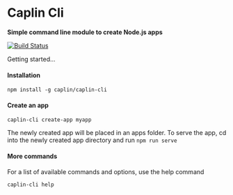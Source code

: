# Caplin Cli

**Simple command line module to create Node.js apps**

[![Build Status](https://api.travis-ci.org/caplin/caplin-cli.svg)](https://api.travis-ci.org/caplin/caplin-cli)

Getting started...

#### Installation

    npm install -g caplin/caplin-cli

#### Create an app

    caplin-cli create-app myapp

The newly created app will be placed in an apps folder. To serve the app, cd into the newly created app directory and run `npm run serve`

#### More commands

For a list of available commands and options, use the help command

    caplin-cli help